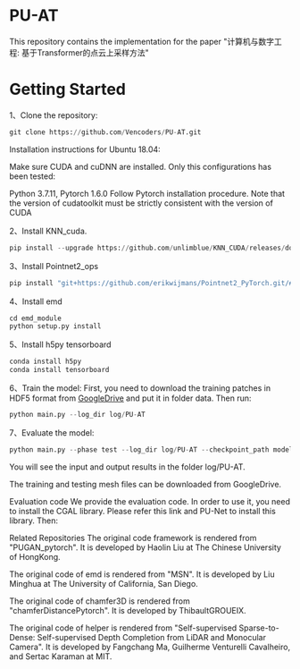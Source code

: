 # PU-AT
This repository contains the implementation for the paper "计算机与数字工程: 基于Transformer的点云上采样方法"  
# Getting Started
1、Clone the repository:  
```python  
git clone https://github.com/Vencoders/PU-AT.git
```
Installation instructions for Ubuntu 18.04:

Make sure CUDA and cuDNN are installed. Only this configurations has been tested:

Python 3.7.11, Pytorch 1.6.0
Follow Pytorch installation procedure. Note that the version of cudatoolkit must be strictly consistent with the version of CUDA

2、Install KNN_cuda.
```python
pip install --upgrade https://github.com/unlimblue/KNN_CUDA/releases/download/0.2/KNN_CUDA-0.2-py3-none-any.whl
```
3、Install Pointnet2_ops
```python
pip install "git+https://github.com/erikwijmans/Pointnet2_PyTorch.git/#egg=pointnet2_ops&subdirectory=pointnet2_ops_lib"
```
4、Install emd
```python
cd emd_module
python setup.py install
```
5、Install h5py tensorboard
```python
conda install h5py
conda install tensorboard
```
6、Train the model: First, you need to download the training patches in HDF5 format from [GoogleDrive](https://drive.google.com/file/d/13ZFDffOod_neuF3sOM0YiqNbIJEeSKdZ/view) and put it in folder data. Then run:
```python
python main.py --log_dir log/PU-AT
```
7、Evaluate the model: 
```python
python main.py --phase test --log_dir log/PU-AT --checkpoint_path model_best.pth.tar
```
You will see the input and output results in the folder log/PU-AT.

The training and testing mesh files can be downloaded from GoogleDrive.

Evaluation code
We provide the evaluation code. In order to use it, you need to install the CGAL library. Please refer this link and PU-Net to install this library. Then:


Related Repositories
The original code framework is rendered from "PUGAN_pytorch". It is developed by Haolin Liu at The Chinese University of HongKong.

The original code of emd is rendered from "MSN". It is developed by Liu Minghua at The University of California, San Diego.

The original code of chamfer3D is rendered from "chamferDistancePytorch". It is developed by ThibaultGROUEIX.

The original code of helper is rendered from "Self-supervised Sparse-to-Dense: Self-supervised Depth Completion from LiDAR and Monocular Camera". It is developed by Fangchang Ma, Guilherme Venturelli Cavalheiro, and Sertac Karaman at MIT.
